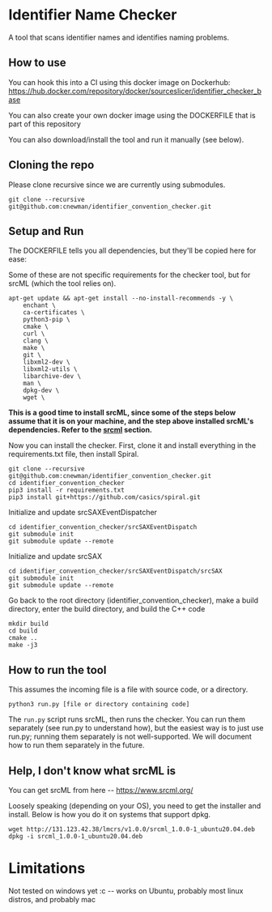 # Identifier Name Checker
A tool that scans identifier names and identifies naming problems.

## How to use
You can hook this into a CI using this docker image on Dockerhub: https://hub.docker.com/repository/docker/sourceslicer/identifier_checker_base

You can also create your own docker image using the DOCKERFILE that is part of this repository

You can also download/install the tool and run it manually (see below).

## Cloning the repo
Please clone recursive since we are currently using submodules.

`git clone --recursive git@github.com:cnewman/identifier_convention_checker.git`

## Setup and Run
The DOCKERFILE tells you all dependencies, but they'll be copied here for ease:

Some of these are not specific requirements for the checker tool, but for srcML (which the tool relies on).

```
apt-get update && apt-get install --no-install-recommends -y \
    enchant \
    ca-certificates \
    python3-pip \ 
    cmake \
    curl \
    clang \
    make \
    git \
    libxml2-dev \
    libxml2-utils \
    libarchive-dev \
    man \
    dpkg-dev \
    wget \
```

**This is a good time to install srcML, since some of the steps below assume that it is on your machine, and the step above installed srcML's dependencies. Refer to the [srcml](#help-i-dont-know-what-srcml-is) section.**

Now you can install the checker. First, clone it and install everything in the requirements.txt file, then install Spiral.
```
git clone --recursive git@github.com:cnewman/identifier_convention_checker.git
cd identifier_convention_checker 
pip3 install -r requirements.txt
pip3 install git+https://github.com/casics/spiral.git
```

Initialize and update srcSAXEventDispatcher
```
cd identifier_convention_checker/srcSAXEventDispatch 
git submodule init 
git submodule update --remote 
```

Initialize and update srcSAX
```
cd identifier_convention_checker/srcSAXEventDispatch/srcSAX 
git submodule init 
git submodule update --remote
```

Go back to the root directory (identifier_convention_checker), make a build directory, enter the build directory, and build the C++ code

```
mkdir build 
cd build 
cmake .. 
make -j3
```

## How to run the tool

This assumes the incoming file is a file with source code, or a directory.

```
python3 run.py [file or directory containing code]
```

The `run.py` script runs srcML, then runs the checker. You can run them separately (see run.py to understand how), but the easiest way is to just use run.py; running them separately is not well-supported. We will document how to run them separately in the future.

## Help, I don't know what srcML is
You can get srcML from here -- https://www.srcml.org/

Loosely speaking (depending on your OS), you need to get the installer and install. Below is how you do it on systems that support dpkg.

```
wget http://131.123.42.38/lmcrs/v1.0.0/srcml_1.0.0-1_ubuntu20.04.deb
dpkg -i srcml_1.0.0-1_ubuntu20.04.deb
```

# Limitations
Not tested on windows yet :c -- works on Ubuntu, probably most linux distros, and probably mac
